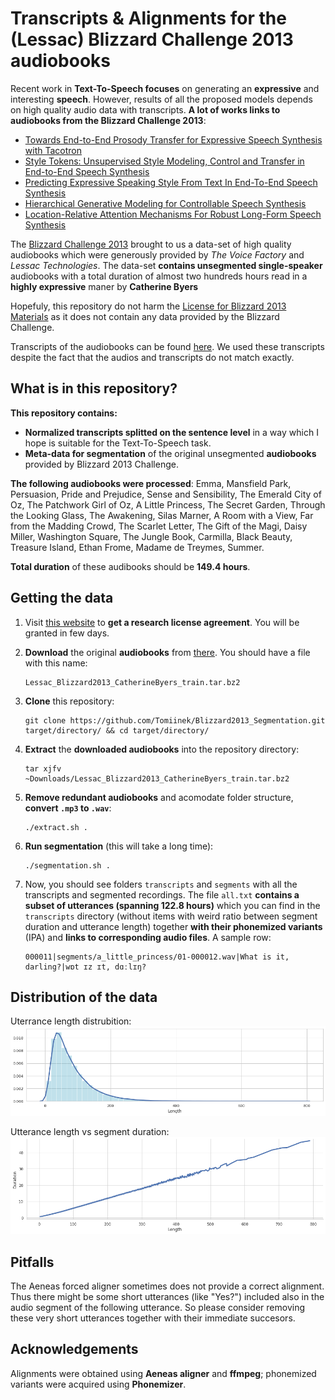 # Transcripts & Alignments for the (Lessac) Blizzard Challenge 2013 audiobooks 

Recent work in **Text-To-Speech focuses** on generating an **expressive** and interesting **speech**. However, results of all the proposed models depends on high quality audio data with transcripts. **A lot of works links to audiobooks from the Blizzard Challenge 2013**:

- [Towards End-to-End Prosody Transfer for Expressive Speech Synthesis with Tacotron](https://arxiv.org/abs/1803.09047)
- [Style Tokens: Unsupervised Style Modeling, Control and Transfer in End-to-End Speech Synthesis](https://arxiv.org/abs/1803.09017)
- [Predicting Expressive Speaking Style From Text In End-To-End Speech Synthesis](https://arxiv.org/abs/1808.01410)
- [Hierarchical Generative Modeling for Controllable Speech Synthesis](https://arxiv.org/abs/1810.07217)
- [Location-Relative Attention Mechanisms For Robust Long-Form Speech Synthesis](https://arxiv.org/abs/1910.10288)

The [Blizzard Challenge 2013](https://www.synsig.org/index.php/Blizzard_Challenge_2013) brought to us a data-set of high quality audiobooks which were generously provided by *The Voice Factory* and *Lessac Technologies*. The data-set **contains unsegmented single-speaker** audiobooks with a total duration of almost two hundreds hours read in a **highly expressive** maner by **Catherine Byers**  

Hopefuly, this repository do not harm the [License for Blizzard 2013 Materials](http://www.cstr.ed.ac.uk/projects/blizzard/2013/lessac_blizzard2013/license.html) as it does not contain any data provided by the Blizzard Challenge.

Transcripts of the audiobooks can be found [here](http://www.gutenberg.org/). We used these transcripts despite the fact that the audios and transcripts do not match exactly.


## What is in this repository?

**This repository contains:**
- **Normalized transcripts splitted on the sentence level** in a way which I hope is suitable for the Text-To-Speech task. 
- **Meta-data for segmentation** of the original unsegmented **audiobooks** provided by Blizzard 2013 Challenge.

**The following audiobooks were processed**: Emma, Mansfield Park, Persuasion, Pride and Prejudice, Sense and Sensibility, The Emerald City of Oz, The Patchwork Girl of Oz, A Little Princess, The Secret Garden, Through the Looking Glass, The Awakening, Silas Marner, A Room with a View, Far from the Madding Crowd, The Scarlet Letter, The Gift of the Magi, Daisy Miller, Washington Square, The Jungle Book, Carmilla, Black Beauty, Treasure Island, Ethan Frome, Madame de Treymes, Summer. 

**Total duration** of these audibooks should be **149.4 hours**.

## Getting the data

1. Visit [this website](http://www.cstr.ed.ac.uk/projects/blizzard/2013/lessac_blizzard2013/license.html) to **get a research license agreement**. You will be granted in few days.
2. **Download** the original **audiobooks** from [there](https://www.synsig.org/index.php/Blizzard_Challenge_2013). You should have a file with this name: 

   ```
   Lessac_Blizzard2013_CatherineByers_train.tar.bz2
   ```
3. **Clone** this repository: 
   
   ```
   git clone https://github.com/Tomiinek/Blizzard2013_Segmentation.git target/directory/ && cd target/directory/
   ```
4. **Extract** the **downloaded audiobooks** into the repository directory: 

   ```
   tar xjfv ~Downloads/Lessac_Blizzard2013_CatherineByers_train.tar.bz2
   ```
5. **Remove redundant audiobooks** and acomodate folder structure, **convert `.mp3` to `.wav`**: 

   ```
   ./extract.sh .
   ```
6. **Run segmentation** (this will take a long time): 

   ```
   ./segmentation.sh .
   ```
7. Now, you should see folders `transcripts` and `segments` with all the transcripts and segmented recordings. The file `all.txt` **contains a subset of utterances (spanning 122.8 hours)** which you can find in the `transcripts` directory (without items with weird ratio between segment duration and utterance length) together **with their phonemized variants** (IPA) and **links to corresponding audio files**. A sample row:

   ```
   000011|segments/a_little_princess/01-000012.wav|What is it, darling?|wɒt ɪz ɪt, dɑːlɪŋ?
   ```


## Distribution of the data

Uterrance length distrubition:
![Length distribution](/_img/length_dist.png)

Utterance length vs segment duration:
![Length vs Duration](/_img/length_vs_duration.png)

## Pitfalls

The Aeneas forced aligner sometimes does not provide a correct alignment. Thus there might be some short utterances (like "Yes?") included also in the audio segment of the following utterance. So please consider removing these very short utterances together with their immediate succesors.

## Acknowledgements

Alignments were obtained using **Aeneas aligner** and **ffmpeg**; phonemized variants were acquired using **Phonemizer**.
